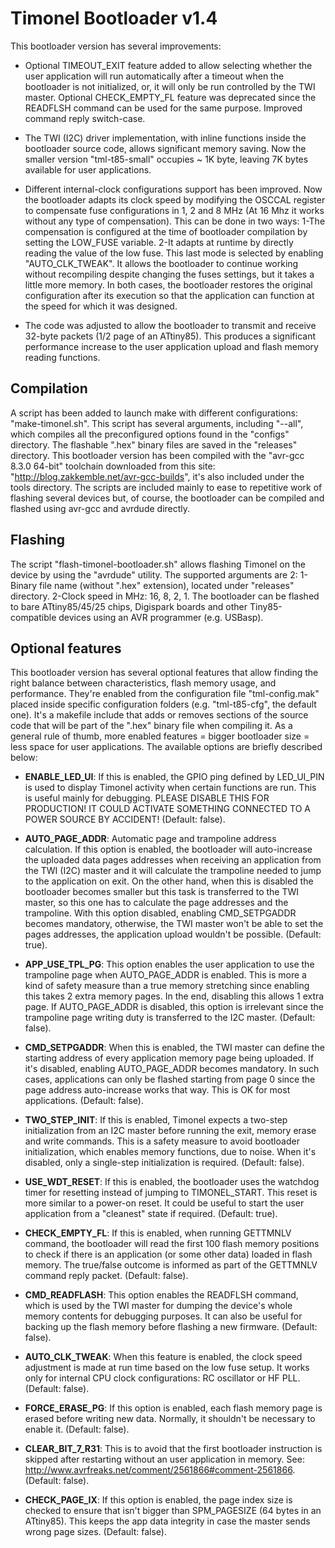# Timonel Bootloader v1.4 #

This bootloader version has several improvements:

* Optional TIMEOUT_EXIT feature added to allow selecting whether the user application will run automatically after a timeout when the bootloader is not initialized, or, it will only be run controlled by the TWI master. Optional CHECK_EMPTY_FL feature was deprecated since the READFLSH command can be used for the same purpose. Improved command reply switch-case.

* The TWI (I2C) driver implementation, with inline functions inside the bootloader source code, allows significant memory saving. Now the smaller version "tml-t85-small" occupies ~ 1K byte, leaving 7K bytes available for user applications.

* Different internal-clock configurations support has been improved. Now the bootloader adapts its clock speed by modifying the OSCCAL register to compensate fuse configurations in 1, 2 and 8 MHz (At 16 Mhz it works without any type of compensation). This can be done in two ways:
1-The compensation is configured at the time of bootloader compilation by setting the LOW_FUSE variable.
2-It adapts at runtime by directly reading the value of the low fuse. This last mode is selected by enabling "AUTO_CLK_TWEAK". It allows the bootloader to continue working without recompiling despite changing the fuses settings, but it takes a little more memory. In both cases, the bootloader restores the original configuration after its execution so that the application can function at the speed for which it was designed.

* The code was adjusted to allow the bootloader to transmit and receive 32-byte packets (1/2 page of an ATtiny85). This produces a significant performance increase to the user application upload and flash memory reading functions.

## Compilation ##
A script has been added to launch make with different configurations: "make-timonel.sh". This script has several arguments, including "--all", which compiles all the preconfigured options found in the "configs" directory. The flashable ".hex" binary files are saved in the "releases" directory. This bootloader version has been compiled with the "avr-gcc 8.3.0 64-bit" toolchain downloaded from this site: "http://blog.zakkemble.net/avr-gcc-builds", it's also included under the tools directory. The scripts are included mainly to ease to repetitive work of flashing several devices but, of course, the bootloader can be compiled and flashed using avr-gcc and avrdude directly.

## Flashing ##
The script "flash-timonel-bootloader.sh" allows flashing Timonel on the device by using the "avrdude" utility. The supported arguments are 2: 1-Binary file name (without ".hex" extension), located under "releases" directory.
2-Clock speed in MHz: 16, 8, 2, 1.
The bootloader can be flashed to bare ATtiny85/45/25 chips, Digispark boards and other Tiny85-compatible devices using an AVR programmer (e.g. USBasp).

## Optional features ##
This bootloader version has several optional features that allow finding the right balance between characteristics, flash memory usage, and performance. They're enabled from the configuration file "tml-config.mak" placed inside specific configuration folders (e.g. "tml-t85-cfg", the default one). It's a makefile include that adds or removes sections of the source code that will be part of the ".hex" binary file when compiling it. As a general rule of thumb, more enabled features = bigger bootloader size = less space for user applications. The available options are briefly described below:

* __ENABLE_LED_UI__: If this is enabled, the GPIO ping defined by LED_UI_PIN is used to display Timonel activity when certain functions are run. This is useful mainly for debugging. PLEASE DISABLE THIS FOR PRODUCTION! IT COULD ACTIVATE SOMETHING CONNECTED TO A POWER SOURCE BY ACCIDENT! (Default: false).
           
* __AUTO_PAGE_ADDR__: Automatic page and trampoline address calculation. If this option is enabled, the bootloader will auto-increase the uploaded data pages addresses when receiving an application from the TWI (I2C) master and it will calculate the trampoline needed to jump to the application on exit. On the other hand, when this is disabled the bootloader becomes smaller but this task is transferred to the TWI master, so this one has to calculate the page addresses and the trampoline. With this option disabled, enabling CMD_SETPGADDR becomes mandatory, otherwise, the TWI master won't be able to set the pages addresses, the application upload wouldn't be possible. (Default: true).
                                
* __APP_USE_TPL_PG__: This option enables the user application to use the trampoline page when AUTO_PAGE_ADDR is enabled. This is more a kind of safety measure than a true memory stretching since enabling this takes 2 extra memory pages. In the end, disabling this allows 1 extra page. If AUTO_PAGE_ADDR is disabled, this option is irrelevant since the trampoline page writing duty is transferred to the I2C master. (Default: false).
                                
* __CMD_SETPGADDR__: When this is enabled, the TWI master can define the starting address of every application memory page being uploaded. If it's disabled, enabling AUTO_PAGE_ADDR becomes mandatory. In such cases, applications can only be flashed starting from page 0 since the page address auto-increase works that way. This is OK for most applications. (Default: false).

* __TWO_STEP_INIT__: If this is enabled, Timonel expects a two-step initialization from an I2C master before running the exit, memory erase and write commands. This is a safety measure to avoid bootloader initialization, which enables memory functions, due to noise. When it's disabled, only a single-step initialization is required. (Default: false).

* __USE_WDT_RESET__: If this is enabled, the bootloader uses the watchdog timer for resetting instead of jumping to TIMONEL_START. This reset is more similar to a power-on reset. It could be useful to start the user application from a "cleanest" state if required. (Default: true).

* __CHECK_EMPTY_FL__: If this is enabled, when running GETTMNLV command, the bootloader will read the first 100 flash memory positions to check if there is an application (or some other data) loaded in flash memory. The true/false outcome is informed as part of the GETTMNLV command reply packet. (Default: false).

* __CMD_READFLASH__: This option enables the READFLSH command, which is used by the TWI master for dumping the device's whole memory contents for debugging purposes. It can also be useful for backing up the flash memory before flashing a new firmware. (Default: false).

* __AUTO_CLK_TWEAK__: When this feature is enabled, the clock speed adjustment is made at run time based on the low fuse setup. It works only  for internal CPU clock configurations: RC oscillator or HF PLL. (Default: false).

* __FORCE_ERASE_PG__: If this option is enabled, each flash memory page is erased before writing new data. Normally, it shouldn't be necessary to enable it. (Default: false).

* __CLEAR_BIT_7_R31__: This is to avoid that the first bootloader instruction is skipped after restarting without an user application in memory. See: http://www.avrfreaks.net/comment/2561866#comment-2561866. (Default: false).
                                    
* __CHECK_PAGE_IX__: If this option is enabled, the page index size is checked to ensure that isn't bigger than SPM_PAGESIZE (64 bytes in an ATtiny85). This keeps the app data integrity in case the master sends wrong page sizes. (Default: false).
